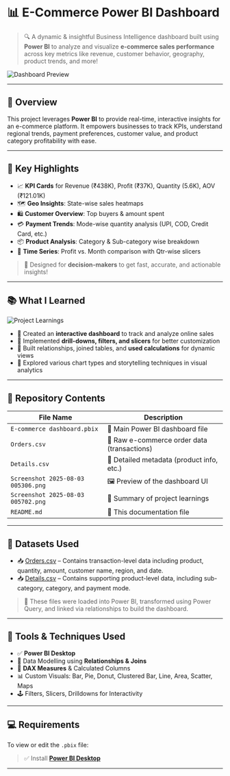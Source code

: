 # 📊 E-Commerce Power BI Dashboard

> 🔍 A dynamic & insightful Business Intelligence dashboard built using **Power BI** to analyze and visualize **e-commerce sales performance** across key metrics like revenue, customer behavior, geography, product trends, and more!

![Dashboard Preview](./Screenshot%202025-08-03%20005306.png)

---

## 🚀 Overview

This project leverages **Power BI** to provide real-time, interactive insights for an e-commerce platform. It empowers businesses to track KPIs, understand regional trends, payment preferences, customer value, and product category profitability with ease.

---

## 🧠 Key Highlights

- 📈 **KPI Cards** for Revenue (₹438K), Profit (₹37K), Quantity (5.6K), AOV (₹121.01K)
- 🗺️ **Geo Insights**: State-wise sales heatmaps
- 🛍️ **Customer Overview**: Top buyers & amount spent
- 💳 **Payment Trends**: Mode-wise quantity analysis (UPI, COD, Credit Card, etc.)
- 📦 **Product Analysis**: Category & Sub-category wise breakdown
- 📅 **Time Series**: Profit vs. Month comparison with Qtr-wise slicers

> 🎯 Designed for **decision-makers** to get fast, accurate, and actionable insights!

---

## 📚 What I Learned

![Project Learnings](./Screenshot%202025-08-03%20005702.png)

- 🔹 Created an **interactive dashboard** to track and analyze online sales
- 🔹 Implemented **drill-downs, filters, and slicers** for better customization
- 🔹 Built relationships, joined tables, and **used calculations** for dynamic views
- 🔹 Explored various chart types and storytelling techniques in visual analytics

---

## 📁 Repository Contents

| File Name                            | Description                                 |
|-------------------------------------|---------------------------------------------|
| `E-commerce dashboard.pbix`         | 🎯 Main Power BI dashboard file             |
| `Orders.csv`                        | 📄 Raw e-commerce order data (transactions) |
| `Details.csv`                       | 📄 Detailed metadata (product info, etc.)   |
| `Screenshot 2025-08-03 005306.png`  | 🖼️ Preview of the dashboard UI              |
| `Screenshot 2025-08-03 005702.png`  | 📝 Summary of project learnings             |
| `README.md`                         | 📘 This documentation file                  |

---

## 📎 Datasets Used

- 📥 [Orders.csv](./Orders.csv) – Contains transaction-level data including product, quantity, amount, customer name, region, and date.
- 📥 [Details.csv](./Details.csv) – Contains supporting product-level data, including sub-category, category, and payment mode.

> 🧩 These files were loaded into Power BI, transformed using Power Query, and linked via relationships to build the dashboard.

---

## 🧩 Tools & Techniques Used

- ✅ **Power BI Desktop**
- 🔗 Data Modelling using **Relationships & Joins**
- 🧮 **DAX Measures** & Calculated Columns
- 📊 Custom Visuals: Bar, Pie, Donut, Clustered Bar, Line, Area, Scatter, Maps
- 🕹️ Filters, Slicers, Drilldowns for Interactivity

---

## 💻 Requirements

To view or edit the `.pbix` file:

> ✅ Install [**Power BI Desktop**](https://powerbi.microsoft.com/en-us/desktop/)

---

